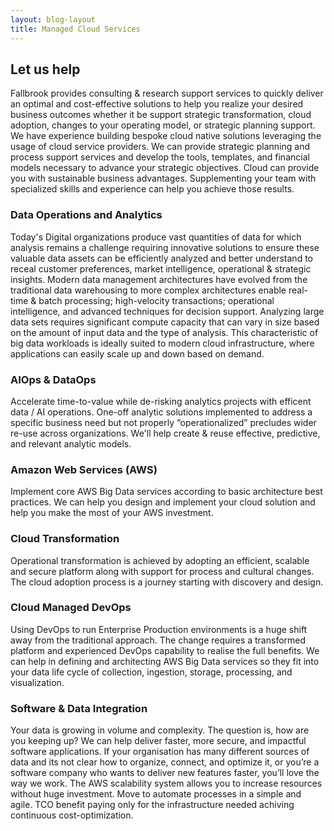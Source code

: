 ```yaml
---
layout: blog-layout
title: Managed Cloud Services
---
```

## Let us help

Fallbrook provides consulting & research support services to quickly deliver an optimal and cost-effective solutions to help you realize your desired business outcomes whether it be support strategic transformation, cloud adoption, changes to your operating model, or strategic planning support.  We have experience building bespoke cloud native solutions leveraging the usage of cloud service providers.  We can provide strategic planning and process support services and develop the tools, templates, and financial models necessary to advance your strategic objectives.  Cloud can provide you with sustainable business advantages. Supplementing your team with specialized skills and experience can help you achieve those results.

### Data Operations and Analytics
 Today's Digital organizations produce vast quantities of data for which analysis remains a challenge requiring innovative solutions to ensure these valuable data assets can be efficiently analyzed and better understand to receal customer preferences, market intelligence, operational & strategic insights.  Modern data management architectures have evolved from the traditional data warehousing to more complex architectures enable real-time & batch processing; high-velocity transactions; operational intelligence, and advanced techniques for decision support.  Analyzing large data sets requires significant compute capacity that can vary in size based on the amount of input data and the type of analysis. This characteristic of big data workloads is ideally suited to modern cloud infrastructure, where applications can easily scale up and down based on demand.

### AIOps & DataOps
Accelerate time-to-value while de-risking analytics projects with efficent data / AI operations.  One-off analytic solutions implemented to address a specific business need but not properly “operationalized” precludes wider re-use across organizations.  We'll help create & reuse effective, predictive, and relevant analytic models.

### Amazon Web Services (AWS)
Implement core AWS Big Data services according to basic architecture best practices.  We can help you design and implement your cloud solution and help you make the most of your AWS investment.

### Cloud Transformation
Operational transformation is achieved by adopting an efficient, scalable and secure platform along with support for process and cultural changes. The cloud adoption process is a journey starting with discovery and design.

### Cloud Managed DevOps
Using DevOps to run Enterprise Production environments is a huge shift away from the traditional approach. The change requires a transformed platform and experienced DevOps capability to realise the full benefits. We can help in defining and architecting AWS Big Data services so they fit into your data life cycle of collection, ingestion, storage, processing, and visualization.

### Software & Data Integration
Your data is growing in volume and complexity. The question is, how are you keeping up?  We can help deliver faster, more secure, and impactful software applications. If your organisation has many different sources of data and its not clear how to organize, connect, and optimize it, or you’re a software company who wants to deliver new features faster, you’ll love the way we work.  The AWS scalability system allows you to increase resources without huge investment.  Move to automate processes in a simple and agile.  TCO benefit paying only for the infrastructure needed achiving continuous cost-optimization.
